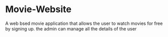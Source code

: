 # Movie-Website

A web bsed movie application that allows the user to watch movies for free by signing up. the admin can manage all the details of the user

